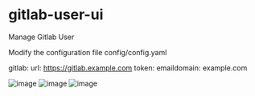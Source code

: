 # gitlab-user-ui
Manage Gitlab User

Modify the configuration file config/config.yaml

gitlab:
  url: https://gitlab.example.com
  token: <token>
  emaildomain: example.com
  
![image](https://user-images.githubusercontent.com/95895072/146724126-4e478890-2839-4f22-96fd-5508a0ea0e32.png)
![image](https://user-images.githubusercontent.com/95895072/146724195-b51f6766-f005-4ab1-8095-fe938f5164a3.png)
![image](https://user-images.githubusercontent.com/95895072/146724227-227a6edc-bd32-4e53-ba9a-391a57d178b0.png)
